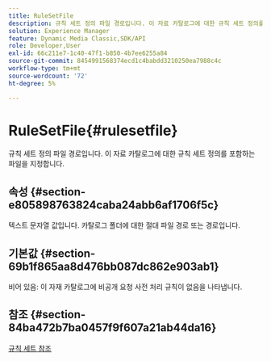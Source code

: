 ```yaml
---
title: RuleSetFile
description: 규칙 세트 정의 파일 경로입니다. 이 자료 카탈로그에 대한 규칙 세트 정의를 포함하는 파일을 지정합니다.
solution: Experience Manager
feature: Dynamic Media Classic,SDK/API
role: Developer,User
exl-id: 66c211e7-1c40-47f1-b850-4b7ee6255a84
source-git-commit: 8454991568374ecd1c4babdd3210250ea7988c4c
workflow-type: tm+mt
source-wordcount: '72'
ht-degree: 5%

---
```


# RuleSetFile{#rulesetfile}

규칙 세트 정의 파일 경로입니다. 이 자료 카탈로그에 대한 규칙 세트 정의를 포함하는 파일을 지정합니다.

## 속성 {#section-e805898763824caba24abb6af1706f5c}

텍스트 문자열 값입니다. 카탈로그 폴더에 대한 절대 파일 경로 또는 경로입니다.

## 기본값 {#section-69b1f865aa8d476bb087dc862e903ab1}

비어 있음: 이 자재 카탈로그에 비공개 요청 사전 처리 규칙이 없음을 나타냅니다.

## 참조 {#section-84ba472b7ba0457f9f607a21ab44da16}

[규칙 세트 참조](../../../../../ir-api/material-cat/image-rendering-api-ref/c-ir-material-catalog/c-ir-rule-set-reference/c-ir-rule-set-reference.md#concept-2369f884d9724727aaf436b5b0261dbe)
